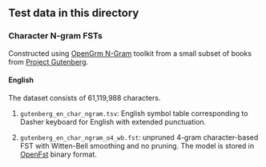 ## Test data in this directory

### Character N-gram FSTs

Constructed using [OpenGrm N-Gram](http://www.openfst.org/twiki/bin/view/GRM/NGramLibrary)
toolkit from a small subset of books from [Project Gutenberg](https://www.gutenberg.org/).

#### English

The dataset consists of 61,119,988 characters.

1.  `gutenberg_en_char_ngram.tsv`: English symbol table corresponding to Dasher
    keyboard for English with extended punctuation.

1.  `gutenberg_en_char_ngram_o4_wb.fst`: unpruned 4-gram character-based FST
    with Witten-Bell smoothing and no pruning. The model is stored in
    [OpenFst](http://www.openfst.org) binary format.
